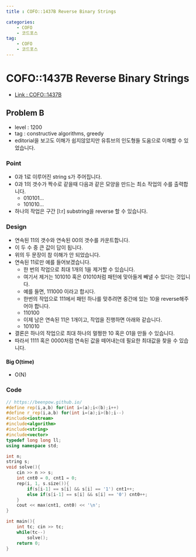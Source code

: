 ```yaml
---
title : COFO::1437B Reverse Binary Strings

categories:
    - COFO
    - 코드포스
tag:
    - COFO
    - 코드포스
---
```

# COFO::1437B Reverse Binary Strings
- [Link : COFO::1437B](https://codeforces.com/problemset/problem/1437/B)

## Problem B

- level : 1200
- tag : constructive algorithms, greedy
- editorial을 보고도 이해가 쉽지않았지만 유튜브의 인도형들 도움으로 이해할 수 있었습니다.

### Point
- 0과 1로 이루어진 string s가 주어집니다.
- 0과 1의 갯수가 짝수로 같을때 다음과 같은 모양을 만드는 최소 작업의 수를 출력합니다.
  - 010101...
  - 101010...
- 하나의 작업은 구간 [l:r] substring을 reverse 할 수 있습니다.

### Design
- 연속된 11의 갯수와 연속된 00의 갯수를 카운트합니다.
- 이 두 수 중 큰 값이 답이 됩니다.
- 위의 두 문장이 참 이해가 안 되었습니다.
- 연속된 11로만 예를 들어보겠습니다.
  - 한 번의 작업으로 최대 1개의 1을 제거할 수 있습니다.
  - 여기서 제거는 101010 혹은 01010처럼 패턴에 맞아들게 빼낼 수 있다는 것입니다.
  - 예를 들면, 111000 이라고 합시다.
  - 한번의 작업으로 111에서 패턴 하나를 맞추려면 중간에 있는 10을 reverse해주어야 합니다.
  - 110100
  - 이제 남은 연속된 11은 1개이고, 작업을 진행하면 아래와 같습니다.
  - 101010
- 결론은 하나의 작업으로 최대 하나의 멀쩡한 10 혹은 01을 만들 수 있습니다.
- 따라서 1111 혹은 0000처럼 연속된 값을 떼어내는데 필요한 최대값을 찾을 수 있습니다.


#### Big O(time)
- O(N)

### Code

```cpp
// https://beenpow.github.io/
#define rep(i,a,b) for(int i=(a);i<(b);i++)
#define r_rep(i,a,b) for(int i=(a);i>(b);i--)
#include<iostream>
#include<algorithm>
#include<string>
#include<vector>
typedef long long ll;
using namespace std;

int n;
string s;
void solve(){
    cin >> n >> s;
    int cnt0 = 0, cnt1 = 0;
    rep(i, 1, s.size()){
        if(s[i-1] == s[i] && s[i] == '1') cnt1++;
        else if(s[i-1] == s[i] && s[i] == '0') cnt0++;
    }
    cout << max(cnt1, cnt0) << '\n';
}

int main(){
    int tc; cin >> tc;
    while(tc--)
        solve();
    return 0;
}
```
